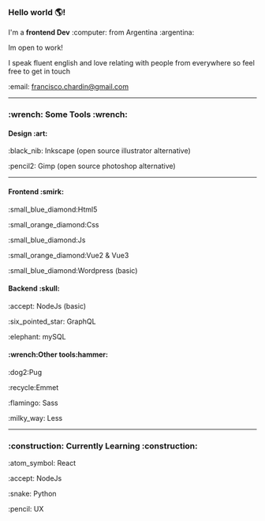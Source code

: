 ### Hello world :earth_americas:!
<p>I'm a <strong>frontend Dev</strong> :computer: from Argentina :argentina:</p>
<p>Im open to work!</p>
<p>I speak fluent english and love relating with people from everywhere so feel free to get in touch</p>
<p>:email: <a href="mailto:francisco.chardin@gmail.com">francisco.chardin@gmail.com</a></p>
<hr>
<h3>:wrench: Some Tools :wrench:</h3>
<h4>Design :art:</h4>
<p>:black_nib: Inkscape (open source illustrator alternative)</p>
<p>:pencil2: Gimp (open source photoshop alternative)</p>
<hr>
<h4>Frontend :smirk:</h4>
<p>:small_blue_diamond:Html5</p>
<p>:small_orange_diamond:Css</p>
<p>:small_blue_diamond:Js</p>
<p>:small_orange_diamond:Vue2 & Vue3</p>
<p>:small_blue_diamond:Wordpress (basic)</p>

<h4>Backend :skull:</h4>
<p>:accept: NodeJs (basic)</p>
<p>:six_pointed_star: GraphQL</p>
<p>:elephant: mySQL</p>

<h4>:wrench:Other tools:hammer:</h4>
<p>:dog2:Pug</p>
<p>:recycle:Emmet</p>
<p>:flamingo: Sass</p>
<p>:milky_way: Less</p>
<hr>
<h3>:construction: Currently Learning :construction:</h3>
<p>:atom_symbol: React</p>
<p>:accept: NodeJs</p>
<p>:snake: Python</p>
<p>:pencil: UX</p>


<!--
**franchardin/franchardin** is a ✨ _special_ ✨ repository because its `README.md` (this file) appears on your GitHub profile.

Here are some ideas to get you started:

- 🔭 I’m currently working on ...
- 🌱 I’m currently learning ...
- 👯 I’m looking to collaborate on ...
- 🤔 I’m looking for help with ...
- 💬 Ask me about ...
- 📫 How to reach me: ...
- 😄 Pronouns: ...
- ⚡ Fun fact: ...
-->
